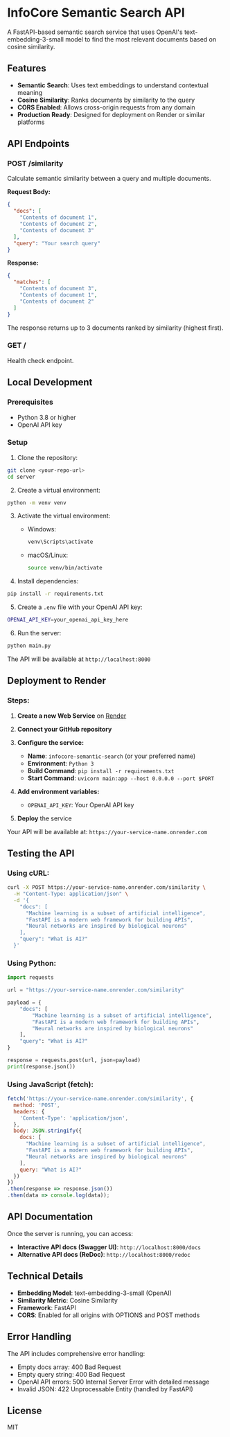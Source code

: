 # InfoCore Semantic Search API

A FastAPI-based semantic search service that uses OpenAI's text-embedding-3-small model to find the most relevant documents based on cosine similarity.

## Features

- **Semantic Search**: Uses text embeddings to understand contextual meaning
- **Cosine Similarity**: Ranks documents by similarity to the query
- **CORS Enabled**: Allows cross-origin requests from any domain
- **Production Ready**: Designed for deployment on Render or similar platforms

## API Endpoints

### POST /similarity

Calculate semantic similarity between a query and multiple documents.

**Request Body:**
```json
{
  "docs": [
    "Contents of document 1",
    "Contents of document 2",
    "Contents of document 3"
  ],
  "query": "Your search query"
}
```

**Response:**
```json
{
  "matches": [
    "Contents of document 3",
    "Contents of document 1",
    "Contents of document 2"
  ]
}
```

The response returns up to 3 documents ranked by similarity (highest first).

### GET /

Health check endpoint.

## Local Development

### Prerequisites

- Python 3.8 or higher
- OpenAI API key

### Setup

1. Clone the repository:
```bash
git clone <your-repo-url>
cd server
```

2. Create a virtual environment:
```bash
python -m venv venv
```

3. Activate the virtual environment:
   - Windows:
     ```bash
     venv\Scripts\activate
     ```
   - macOS/Linux:
     ```bash
     source venv/bin/activate
     ```

4. Install dependencies:
```bash
pip install -r requirements.txt
```

5. Create a `.env` file with your OpenAI API key:
```bash
OPENAI_API_KEY=your_openai_api_key_here
```

6. Run the server:
```bash
python main.py
```

The API will be available at `http://localhost:8000`

## Deployment to Render

### Steps:

1. **Create a new Web Service** on [Render](https://render.com)

2. **Connect your GitHub repository**

3. **Configure the service:**
   - **Name**: `infocore-semantic-search` (or your preferred name)
   - **Environment**: `Python 3`
   - **Build Command**: `pip install -r requirements.txt`
   - **Start Command**: `uvicorn main:app --host 0.0.0.0 --port $PORT`

4. **Add environment variables:**
   - `OPENAI_API_KEY`: Your OpenAI API key

5. **Deploy** the service

Your API will be available at: `https://your-service-name.onrender.com`

## Testing the API

### Using cURL:

```bash
curl -X POST https://your-service-name.onrender.com/similarity \
  -H "Content-Type: application/json" \
  -d '{
    "docs": [
      "Machine learning is a subset of artificial intelligence",
      "FastAPI is a modern web framework for building APIs",
      "Neural networks are inspired by biological neurons"
    ],
    "query": "What is AI?"
  }'
```

### Using Python:

```python
import requests

url = "https://your-service-name.onrender.com/similarity"

payload = {
    "docs": [
        "Machine learning is a subset of artificial intelligence",
        "FastAPI is a modern web framework for building APIs",
        "Neural networks are inspired by biological neurons"
    ],
    "query": "What is AI?"
}

response = requests.post(url, json=payload)
print(response.json())
```

### Using JavaScript (fetch):

```javascript
fetch('https://your-service-name.onrender.com/similarity', {
  method: 'POST',
  headers: {
    'Content-Type': 'application/json',
  },
  body: JSON.stringify({
    docs: [
      "Machine learning is a subset of artificial intelligence",
      "FastAPI is a modern web framework for building APIs",
      "Neural networks are inspired by biological neurons"
    ],
    query: "What is AI?"
  })
})
.then(response => response.json())
.then(data => console.log(data));
```

## API Documentation

Once the server is running, you can access:
- **Interactive API docs (Swagger UI)**: `http://localhost:8000/docs`
- **Alternative API docs (ReDoc)**: `http://localhost:8000/redoc`

## Technical Details

- **Embedding Model**: text-embedding-3-small (OpenAI)
- **Similarity Metric**: Cosine Similarity
- **Framework**: FastAPI
- **CORS**: Enabled for all origins with OPTIONS and POST methods

## Error Handling

The API includes comprehensive error handling:
- Empty docs array: 400 Bad Request
- Empty query string: 400 Bad Request
- OpenAI API errors: 500 Internal Server Error with detailed message
- Invalid JSON: 422 Unprocessable Entity (handled by FastAPI)

## License

MIT

